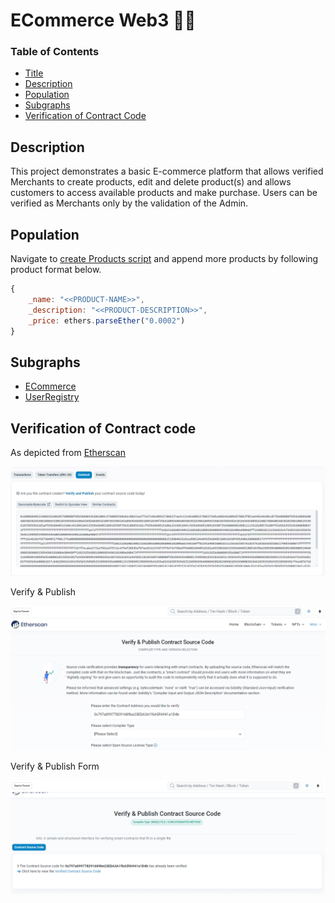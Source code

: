 # ECommerce Web3 🛒🌐

### Table of Contents

-   [Title](#ecommerce-web3-🛒🌐)
-   [Description](#description)
-   [Population](#population)
-   [Subgraphs](#subgraphs)
-   [Verification of Contract Code](#verification-of-contract-code)

## Description

This project demonstrates a basic E-commerce platform that allows verified Merchants to create products, edit and delete product(s) and allows customers to access available products and make purchase. Users can be verified as Merchants only by the validation of the Admin.

## Population

Navigate to [create Products script](./populate/createProducts.js) and append more products by following product format below.

```js
{
    _name: "<<PRODUCT-NAME>>",
    _description: "<<PRODUCT-DESCRIPTION>>",
    _price: ethers.parseEther("0.0002")
}
```

## Subgraphs

-   [ECommerce](https://)
-   [UserRegistry](https://)

## Verification of Contract code

As depicted from [Etherscan](https://sepolia.etherscan.io/)

![verify-and-publish](./screenshots/verify-and-publish.png)

<div id="center">
    <p>Verify & Publish</p>
</div>

![verify-and-publish-contract-sc-form](./screenshots/verify-and-publish-contract-source-code.png)

<div id="center">
    <p>Verify & Publish Form</p>
</div>

![view-verified-contract](./screenshots/view-verified-contract-source-code.png)
